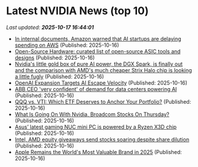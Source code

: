# Latest NVIDIA News (top 10)
_Last updated: **2025-10-17 16:44:01**_

- [In internal documents, Amazon warned that AI startups are delaying spending on AWS](https://www.businessinsider.com/amazon-ai-startups-delaying-aws-spending-2025-10) (Published: 2025-10-16)
- [Open-Source Hardware: curated list of open-source ASIC tools and designs](https://github.com/aolofsson/awesome-opensource-hardware) (Published: 2025-10-16)
- [Nvidia's little gold box of pure AI power, the DGX Spark, is finally out and the comparison with AMD's much cheaper Strix Halo chip is looking a little fugly](https://www.pcgamer.com/hardware/graphics-cards/nvidias-little-gold-box-of-pure-ai-power-the-dgx-spark-is-finally-out-and-the-comparison-with-amds-much-cheaper-strix-halo-chip-is-looking-a-little-fugly/) (Published: 2025-10-16)
- [OpenAI Expansion Targets AI Escape Velocity](https://www.nextbigfuture.com/2025/10/openai-expansion-targets-ai-escape-velocity.html) (Published: 2025-10-16)
- [ABB CEO 'very confident' of demand for data centers powering AI](https://economictimes.indiatimes.com/tech/technology/abb-ceo-very-confident-of-demand-for-data-centers-powering-ai/articleshow/124609859.cms) (Published: 2025-10-16)
- [QQQ vs. VTI: Which ETF Deserves to Anchor Your Portfolio?](https://biztoc.com/x/2b738140f081e0e9) (Published: 2025-10-16)
- [What Is Going On With Nvidia, Broadcom Stocks On Thursday?](https://biztoc.com/x/ecb5bd3fc282e079) (Published: 2025-10-16)
- [Asus’ latest gaming NUC mini PC is powered by a Ryzen X3D chip](https://www.pcworld.com/article/2944244/asus-latest-gaming-nuc-mini-pc-is-powered-by-a-ryzen-x3d-chip.html) (Published: 2025-10-16)
- [Intel, AMD equity giveaways send stocks soaring despite share dilution](https://financialpost.com/investing/intel-amd-stocks-soaring-despite-share-dilution) (Published: 2025-10-16)
- [Apple Remains the World's Most Valuable Brand in 2025](https://www.macrumors.com/2025/10/16/apple-remains-worlds-most-valuable-brand-2025/) (Published: 2025-10-16)
